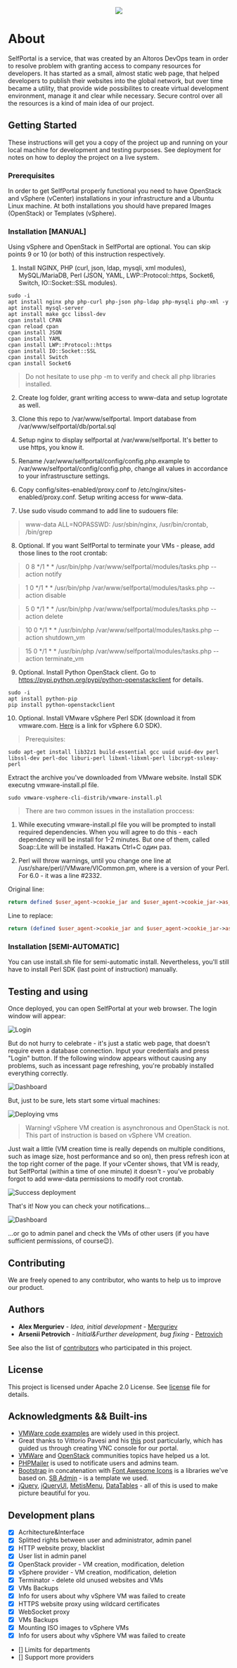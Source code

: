 <p align="center">
  <img src ="logo.png"/>
</p>

# About

SelfPortal is a service, that was created by an Altoros DevOps team in order to resolve problem with granting access to company resources for developers. It has started as a small, almost static web page, that helped developers to publish their websites into the global network, but over time became a utility, that provide wide possibilites to create virtual development environment, manage it and clear while necessary. Secure control over all the resources is a kind of main idea of our project.

## Getting Started

These instructions will get you a copy of the project up and running on your local machine for development and testing purposes. See deployment for notes on how to deploy the project on a live system.

### Prerequisites

In order to get SelfPortal properly functional you need to have OpenStack and vSphere (vCenter) installations in your infrastructure and a Ubuntu Linux machine.
At both installations you should have prepared Images (OpenStack) or Templates (vSphere).

### Installation [MANUAL]

Using vSphere and OpenStack in SelfPortal are optional. You can skip points 9 or 10 (or both) of this instruction respectively.

1. Install NGINX, PHP (curl, json, ldap, mysqli, xml modules), MySQL/MariaDB, Perl (JSON, YAML, LWP::Protocol::https, Socket6, Switch, IO::Socket::SSL modules).
```Shell
sudo -i
apt install nginx php php-curl php-json php-ldap php-mysqli php-xml -y
apt install mysql-server
apt install make gcc libssl-dev
cpan install CPAN
cpan reload cpan
cpan install JSON
cpan install YAML
cpan install LWP::Protocol::https
cpan install IO::Socket::SSL
cpan install Switch
cpan install Socket6
```
> Do not hesitate to use php -m to verify and check all php libraries installed.

2. Create log folder, grant writing access to www-data and setup logrotate as well.

3. Clone this repo to /var/www/selfportal. Import database from /var/www/selfportal/db/portal.sql

4. Setup nginx to display selfportal at /var/www/selfportal. It's better to use https, you know it.

5. Rename /var/www/selfportal/config/config.php.example to /var/www/selfportal/config/config.php, change all values in accordance to your infrastruscture settings.

6. Copy config/sites-enabled/proxy.conf to /etc/nginx/sites-enabled/proxy.conf. Setup writing access for www-data.

7. Use sudo visudo command to add line to sudouers file:

> www-data    ALL=NOPASSWD: /usr/sbin/nginx, /usr/bin/crontab, /bin/grep

8. Optional. If you want SelfPortal to terminate your VMs - please, add those lines to the root crontab:

> 0 8 */1 * * /usr/bin/php /var/www/selfportal/modules/tasks.php --action notify

> 1 0 */1 * * /usr/bin/php /var/www/selfportal/modules/tasks.php --action disable

> 5 0 */1 * * /usr/bin/php /var/www/selfportal/modules/tasks.php --action delete

> 10 0 */1 * * /usr/bin/php /var/www/selfportal/modules/tasks.php --action shutdown_vm

> 15 0 */1 * * /usr/bin/php /var/www/selfportal/modules/tasks.php --action terminate_vm

9. Optional. Install Python OpenStack client. Go to https://pypi.python.org/pypi/python-openstackclient for details.
```Shell
sudo -i
apt install python-pip
pip install python-openstackclient
```

10. Optional. Install VMware vSphere Perl SDK (download it from vmware.com. [Here](https://code.vmware.com/web/sdk/60/vsphere-perl) is a link for vSphere 6.0 SDK).

> Prerequisites:
```Shell
sudo apt-get install lib32z1 build-essential gcc uuid uuid-dev perl libssl-dev perl-doc liburi-perl libxml-libxml-perl libcrypt-ssleay-perl
```

Extract the archive you've downloaded from VMware website. Install SDK executng vmware-install.pl file.
```Shell
sudo vmware-vsphere-cli-distrib/vmware-install.pl
```

> There are two common issues in the installation proccess:
1. While executing vmware-install.pl file you will be prompted to install required dependencies. When you will agree to do this - each dependency will be install for 1-2 minutes. But one of them, called Soap::Lite will be installed. Нажать Ctrl+C один раз.

2. Perl will throw warnings, until you change one line at /usr/share/perl/<version>/VMware/VICommon.pm, where <version> is a version of your Perl. For 6.0 - it was a line #2332.

Original line:
```Perl
return defined $user_agent->cookie_jar and $user_agent->cookie_jar->as_string ne '';
```
Line to replace:
```Perl
return (defined $user_agent->cookie_jar and $user_agent->cookie_jar->as_string ne '');
```

### Installation [SEMI-AUTOMATIC]

You can use install.sh file for semi-automatic install.
Nevertheless, you'll still have to install Perl SDK (last point of instruction) manually.

## Testing and using

Once deployed, you can open SelfPortal at your web browser. The login window will appear:

![Login](img/login_window.PNG)

But do not hurry to celebrate - it's just a static web page, that doesn't require even a database connection. Input your credentials and press "Login" button. If the following window appears without causing any problems, such as incessant page refreshing, you're probably installed everything correctly.

![Dashboard](img/dashboard_window.PNG)

But, just to be sure, lets start some virtual machines:

![Deploying vms](img/deploying_vms_window.PNG)

> Warning! vSphere VM creation is asynchronous and OpenStack is not. This part of instruction is based on vSphere VM creation.

Just wait a little (VM creation time is really depends on multiple conditions, such as image size, host performance and so on), then press refresh icon at the top right corner of the page. If your vCenter shows, that VM is ready, but SelfPortal (within a time of one minute) it doesn't - you've probably forgot to add www-data permissions to modify root crontab.

![Success deployment](img/one_deployed_vm_window.PNG)

That's it! Now you can check your notifications...

![Dashboard](img/notifications_window.PNG)

...or go to admin panel and check the VMs of other users (if you have sufficient permissions, of course:wink:).


## Contributing

We are freely opened to any contributor, who wants to help us to improve our product.


## Authors

* **Alex Merguriev** - *Idea, initial development* - [Merguriev](https://github.com/merguriev)
* **Arsenii Petrovich** - *Initial&Further development, bug fixing* - [Petrovich](https://github.com/ArseniiPetrovich)

See also the list of [contributors](https://github.com/altoros/selfportal/contributors) who participated in this project.

## License

This project is licensed under Apache 2.0 License. See [license](LICENSE) file for details.

## Acknowledgments && Built-ins

* [VMWare code examples](https://github.com/vmware/vsphere-automation-sdk-perl) are widely used in this project.
* Great thanks to Vittorio Pavesi and his [this](http://vittoriop77.blogspot.com.by/2016/03/vsphere-6-html-console.html) post particularly, which has guided us through creating VNC console for our portal.
* [VMWare](https://communities.vmware.com) and [OpenStack](https://www.openstack.org/community/) communities topics have helped us a lot.
* [PHPMailer](https://github.com/PHPMailer/PHPMailer) is used to notificate users and admins team.
* [Bootstrap](https://getbootstrap.com/) in concatenation with [Font Awesome Icons](http://fontawesome.io/) is a libraries we've based on. [SB Admin](https://startbootstrap.com/template-overviews/sb-admin-2/) - is a template we used.
* [jQuery](https://jquery.com/), [jQueryUI](https://jqueryui.com/), [MetisMenu](https://github.com/onokumus/metismenu), [DataTables](https://datatables.net/) - all of this is used to make picture beautiful for you.

## Development plans

- [x] Acrhitecture&Interface
- [x] Splitted rights between user and administrator, admin panel
- [x] HTTP website proxy, blacklist
- [x] User list in admin panel
- [x] OpenStack provider - VM creation, modification, deletion
- [x] vSphere provider - VM creation, modification, deletion
- [x] Terminator - delete old unused websites and VMs
- [x] VMs Backups
- [x] Info for users about why vSphere VM was failed to create
- [x] HTTPS website proxy using wildcard certificates
- [x] WebSocket proxy
- [x] VMs Backups
- [x] Mounting ISO images to vSphere VMs
- [x] Info for users about why vSphere VM was failed to create
- [] Limits for departments
- [] Support more providers

